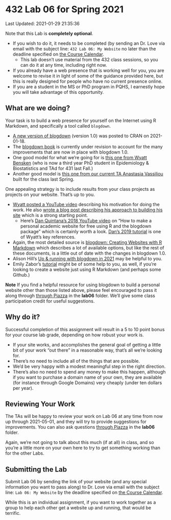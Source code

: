 432 Lab 06 for Spring 2021
================

Last Updated: 2021-01-29 21:35:36

Note that this Lab is **completely optional**.

-   If you wish to do it, it needs to be completed (by sending an
    Dr. Love via email with the subject line: `432 Lab 06: My Website`
    no later than the deadline specified on [the Course
    Calendar](https://thomaselove.github.io/432/calendar.html).
    -   This lab doesn’t use material from the 432 class sessions, so
        you can do it at any time, including right now.
-   If you already have a web presence that is working well for you, you
    are welcome to revise it in light of some of the guidance provided
    here, but this is really designed for people who have no current
    presence online.
-   If you are a student in the MS or PhD program in PQHS, I earnestly
    hope you will take advantage of this opportunity.

## What are we doing?

Your task is to build a web presence for yourself on the Internet using
R Markdown, and specifically a tool called `blogdown`.

-   [A new version of
    blogdown](https://blog.rstudio.com/2021/01/18/blogdown-v1.0/)
    (version 1.0) was posted to CRAN on 2021-01-18.
-   The [blogdown book](https://bookdown.org/yihui/blogdown/) is
    currently under revision to account for the many improvements that
    are now in place with blogdown 1.0.
-   One good model for what we’re going for is [this one from Wyatt
    Bensken](https://wyattbensken.com/) (who is now a third year PhD
    student in Epidemiology & Biostatistics and TAd for 431 last Fall.)
-   Another good model is [this one from our current TA Anastasia
    Vassiliou](https://anastasiavassiliou.netlify.app/) built for the
    class last Spring.

One appealing strategy is to include results from your class projects as
projects on your website. That’s up to you.

-   [Wyatt posted a YouTube
    video](https://www.youtube.com/watch?v=ZBxCk7P9wqE&feature=youtu.be)
    describing his motivation for doing the work. He also [wrote a blog
    post describing his approach to building his
    site](https://wyattbensken.com/post/building-website/) which is a
    strong starting point.
    -   Here’s [Dan Quintana’s 2018 YouTube
        video](https://www.youtube.com/watch?v=ox_Ue9yzf-0) on “How to
        make a personal academic website for free using R and the
        blogdown package” which is certainly worth a look. [Dan’s 2019
        tutorial](https://www.dsquintana.blog/free-website-in-r-easy/)
        is one of Wyatt’s key references.
-   Again, the most detailed source is [blogdown: Creating Websites with
    R Markdown](https://bookdown.org/yihui/blogdown/) which describes a
    lot of available options, but like the rest of these documents, is a
    little out of date with the changes in blogdown 1.0.
-   Alison Hill’s [Up & running with blogdown in
    2021](https://alison.rbind.io/post/new-year-new-blogdown/) may be
    helpful to you.
-   Emily Zabor’s
    [tutorial](https://www.emilyzabor.com/tutorials/rmarkdown_websites_tutorial.html)
    might be of some help to you, as well, if you’re looking to create a
    website just using R Markdown (and perhaps some Github.)

**Note** If you find a helpful resource for using blogdown to build a
personal website other than those listed above, please feel encouraged
to pass it along through [through
Piazza](https://piazza.com/case/spring2021/pqhs432) in the **lab06**
folder. We’ll give some class participation credit for useful
suggestions.

## Why do it?

Successful completion of this assignment will result in a 5 to 10 point
bonus for your course lab grade, depending on how robust your work is.

-   If your site works, and accomplishes the general goal of getting a
    little bit of your work “out there” in a reasonable way, that’s all
    we’re looking for.
-   There’s no need to include all of the things that are possible.
-   We’d be very happy with a modest meaningful step in the right
    direction.
-   There’s also no need to spend any money to make this happen,
    although if you want to purchase a domain name of your own, they are
    available (for instance through Google Domains) very cheaply (under
    ten dollars per year).

## Reviewing Your Work

The TAs will be happy to review your work on Lab 06 at any time from now
up through 2021-05-01, and they will try to provide suggestions for
improvements. You can also ask questions [through
Piazza](https://piazza.com/case/spring2021/pqhs432) in the **lab06**
folder.

Again, we’re not going to talk about this much (if at all) in class, and
so you’re a little more on your own here to try to get something working
than for the other Labs.

## Submitting the Lab

Submit Lab 06 by sending the link of your website (and any special
information you want to pass along) to Dr. Love via email with the
subject line: `Lab 06: My Website` by the deadline specified on [the
Course Calendar](https://thomaselove.github.io/432/calendar.html).

While this is an individual assignment, if you want to work together as
a group to help each other get a website up and running, that would be
terrific.
